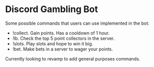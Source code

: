 # Discord Gambling Bot

Some possible commands that users can use implemented in the bot:

- !collect. Gain points. Has a cooldown of 1 hour.
- !lb. Check the top 5 point collectors in the server.
- !slots. Play slots and hope to win it big.
- !bet. Make bets in a server to wager your points.

Currently looking to revamp to add general purposes commands.
